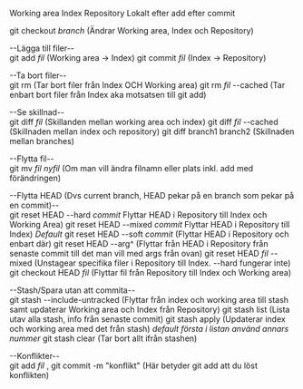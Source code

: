 Working area	Index		Repository
Lokalt	efter add	efter commit

git checkout *branch* (Ändrar Working area, Index och Repository)

--Lägga till filer--  
git add *fil* (Working area -> Index)
git commit *fil* (Index -> Repository)


--Ta bort filer--  
git rm (Tar bort filer från Index OCH Working area)
git rm *fil* --cached (Tar enbart bort filer från Index aka motsatsen till git add)



--Se skillnad--  
git diff *fil* (Skillanden mellan working area och index)
git diff *fil* --cached (Skillnaden mellan index och repository)
git diff branch1 branch2 (Skillnaden mellan branches)


--Flytta fil--  
git mv *fil* *nyfil* (Om man vill ändra filnamn eller plats inkl. add med förändringen)


--Flytta HEAD (Dvs current branch, HEAD pekar på en branch som pekar på en commit)--  
git reset HEAD --hard *commit* Flyttar HEAD i Repository till Index och Working Area)
git reset HEAD --mixed *commit* Flyttar HEAD i Repository till Index) *Default*
git reset HEAD --soft *commit* (Flyttar HEAD i Repository och enbart där)
git reset HEAD --arg^ (Flyttar från HEAD i Repository från senaste commit till det man vill med args från ovan)
git reset HEAD *fil* --mixed (Unstagear specifika filer i Repository till Index. --hard fungerar inte)
git checkout HEAD *fil* (Flyttar fil från Repository till Index och Working area)


--Stash/Spara utan att commita--  
git stash --include-untracked (Flyttar från index och working area till stash samt updaterar Working area och Index från Repository)
git stash list (Lista utav alla stash, info från senaste commit)
git stash apply (Updaterar index och working area med det från stash) *default första i listan använd annars nummer*
git stash clear (Tar bort allt ifrån stashen)

--Konflikter--  
git add *fil* , git commit -m "konflikt" (Här betyder git add att du löst konflikten)





